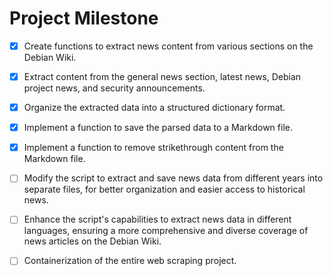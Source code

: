 # Project Milestone



- [x] Create functions to extract news content from various sections on the Debian Wiki.

- [x] Extract content from the general news section, latest news, Debian project news, and security announcements.

- [x] Organize the extracted data into a structured dictionary format.


- [x] Implement a function to save the parsed data to a Markdown file.

- [x] Implement a function to remove strikethrough content from the Markdown file.

- [ ] Modify the script to extract and save news data from different years into separate files, for better organization and easier access to historical news.

- [ ] Enhance the script's capabilities to extract news data in different languages, ensuring a more comprehensive and diverse coverage of news articles on the Debian Wiki.

- [ ] Containerization of the entire web scraping project.

